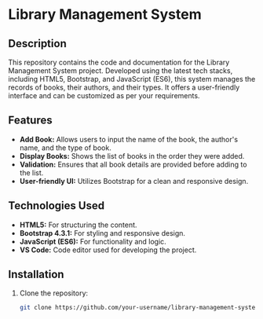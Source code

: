 # Library Management System

## Description
This repository contains the code and documentation for the Library Management System project. Developed using the latest tech stacks, including HTML5, Bootstrap, and JavaScript (ES6), this system manages the records of books, their authors, and their types. It offers a user-friendly interface and can be customized as per your requirements.

## Features
- **Add Book:** Allows users to input the name of the book, the author's name, and the type of book.
- **Display Books:** Shows the list of books in the order they were added.
- **Validation:** Ensures that all book details are provided before adding to the list.
- **User-friendly UI:** Utilizes Bootstrap for a clean and responsive design.

## Technologies Used
- **HTML5:** For structuring the content.
- **Bootstrap 4.3.1:** For styling and responsive design.
- **JavaScript (ES6):** For functionality and logic.
- **VS Code:** Code editor used for developing the project.

## Installation
1. Clone the repository:
   ```bash
   git clone https://github.com/your-username/library-management-system.git
